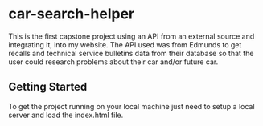 # car-search-helper
This is the first capstone project using an API from an external source and integrating it, into my website.  The API used was from Edmunds to get recalls and technical service bulletins data from their database so that the user could research problems about their car and/or future car.

## Getting Started
To get the project running on your local machine just need to setup a local server and load the index.html file.
